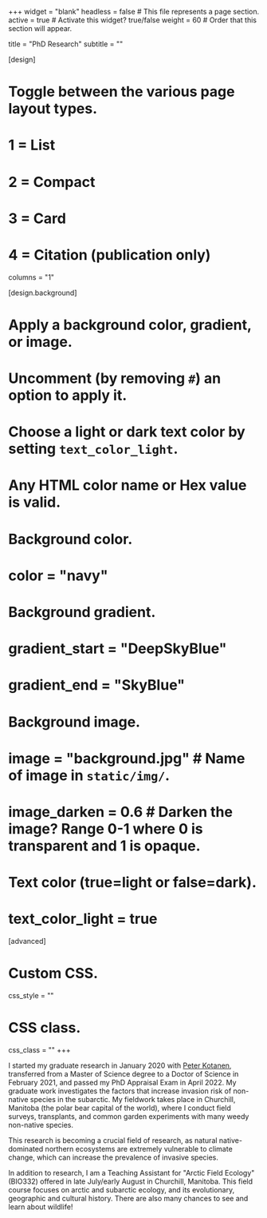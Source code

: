 +++
widget = "blank" 
headless = false  # This file represents a page section.
active = true  # Activate this widget? true/false
weight = 60  # Order that this section will appear.

title = "PhD Research"
subtitle = ""
  
[design]
  # Toggle between the various page layout types.
  #   1 = List
  #   2 = Compact
  #   3 = Card
  #   4 = Citation (publication only)
 columns = "1"
  
[design.background]
  # Apply a background color, gradient, or image.
  #   Uncomment (by removing `#`) an option to apply it.
  #   Choose a light or dark text color by setting `text_color_light`.
  #   Any HTML color name or Hex value is valid.
  
  # Background color.
  # color = "navy"
  
  # Background gradient.
  # gradient_start = "DeepSkyBlue"
  # gradient_end = "SkyBlue"
  
  # Background image.
  # image = "background.jpg"  # Name of image in `static/img/`.
  # image_darken = 0.6  # Darken the image? Range 0-1 where 0 is transparent and 1 is opaque.

  # Text color (true=light or false=dark).
  # text_color_light = true  
  
[advanced]
 # Custom CSS. 
 css_style = ""
 
 # CSS class.
 css_class = ""
+++


I started my graduate research in January 2020 with [Peter Kotanen](https://www.utm.utoronto.ca/~w3pkota/), transferred from a Master of Science degree to a Doctor of Science in February 2021, and passed my PhD Appraisal Exam in April 2022. My graduate work investigates the factors that increase invasion risk of non-native species in the subarctic. My fieldwork takes place in Churchill, Manitoba (the polar bear capital of the world), where I conduct field surveys, transplants, and common garden experiments with many weedy non-native species.

This research is becoming a crucial field of research, as natural native-dominated northern ecosystems are extremely vulnerable to climate change, which can increase the prevalence of invasive species.


In addition to research, I am a Teaching Assistant for "Arctic Field Ecology" (BIO332) offered in late July/early August in Churchill, Manitoba. This field course focuses on arctic and subarctic ecology, and its evolutionary, geographic and cultural history. There are also many chances to see and learn about wildlife!

